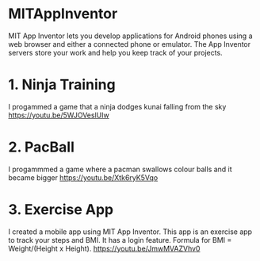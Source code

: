 # MITAppInventor
MIT App Inventor lets you develop applications for Android phones using a web browser and either a connected phone or emulator. The App Inventor servers store your work and help you keep track of your projects.

# 1. Ninja Training 
I progammed a game that a ninja dodges kunai falling from the sky
https://youtu.be/5WJOVeslUIw
# 2. PacBall
I progammmed a game where a pacman swallows colour balls and it became bigger
https://youtu.be/Xtk6ryK5Vqo
# 3. Exercise App
I created a mobile app using MIT App Inventor. This app is an exercise app to track your steps and BMI. It has a login feature. Formula for BMI = Weight/(Height x Height).
https://youtu.be/JmwMVAZVhv0
